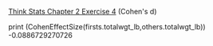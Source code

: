 [Think Stats Chapter 2 Exercise 4](http://greenteapress.com/thinkstats2/html/thinkstats2003.html#toc24) (Cohen's d)

print (CohenEffectSize(firsts.totalwgt_lb,others.totalwgt_lb))
-0.0886729270726
